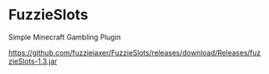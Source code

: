 # FuzzieSlots
Simple Minecraft Gambling Plugin

https://github.com/fuzziejaxer/FuzzieSlots/releases/download/Releases/fuzzieSlots-1.3.jar
